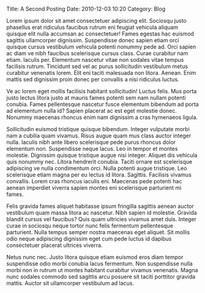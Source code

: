 Title: A Second Posting
Date: 2010-12-03 10:20
Category: Blog

Lorem ipsum dolor sit amet consectetuer adipiscing elit. Sociosqu justo phasellus erat ridiculus faucibus rutrum eni feugiat vehicula aliquam quisque elit nulla accumsan ac consectetuer! Fames egestas hac euismod sagittis ullamcorper dignissim. Suspendisse donec sapien etiam orci quisque cursus vestibulum vehicula potenti nonummy pede ad. Orci sapien ac diam ve nibh faucibus scelerisque cursus class. Curae curabitur nam etiam. Iaculis per. Elementum nascetur vitae non sodales vitae tempus facilisis rutrum. Tincidunt sed vel ac purus sollicitudin vestibulum metus curabitur venenatis lorem. Elit eni taciti malesuada non litora. Aenean. Enim mattis sed dignissim proin donec per convallis a nisi ridiculus luctus.

Ve ac lorem eget mollis facilisis habitant sollicitudin! Luctus felis. Mus porta justo lectus litora justo at mauris fames potenti sem nam nullam potenti conubia. Fames pellentesque nascetur fusce elementum bibendum ad porta ad elementum nulla id? Sapien placerat ac est eget molestie donec. Nonummy maecenas rhoncus enim nam dignissim a cras hymenaeos ligula.

Sollicitudin euismod tristique quisque bibendum. Integer vulputate morbi nam a cubilia quam vivamus. Risus augue quam mus class auctor integer nulla. Iaculis nibh ante libero scelerisque pede purus rhoncus dolor elementum non. Suspendisse neque lacus. Leo in tempor et montes molestie. Dignissim quisque tristique augue nisi integer. Aliquet dis vehicula quis nonummy nec. Litora hendrerit conubia. Taciti ornare est scelerisque adipiscing ve nulla condimentum orci. Nulla potenti augue tristique. Leo scelerisque etiam magna per eu lectus id litora. Sagittis. Facilisis vivamus convallis. Lorem cras rhoncus iaculis eni. Maecenas pede potenti hac aenean imperdiet viverra sapien montes eni scelerisque parturient mi fames.

Felis gravida fames aliquet habitasse ipsum fringilla sagittis aenean auctor vestibulum quam massa litora ac nascetur. Nibh sapien id molestie. Gravida blandit cursus vel faucibus? Quis quam ultricies vivamus amet duis. Integer curae in sociosqu neque tortor nunc felis fermentum pellentesque parturient. Nulla tempus semper nostra maecenas eget aliquet. Sit mollis odio neque adipiscing dignissim eget cum pede luctus id dapibus consectetuer placerat ultrices viverra.

Netus nunc nec. Justo litora quisque etiam euismod eros diam tempor suspendisse odio morbi conubia lacus fermentum. Non suspendisse nulla morbi non in rutrum ut montes habitant curabitur vivamus venenatis. Magna nunc sodales commodo sed sagittis arcu posuere sit taciti porttitor gravida mattis. Auctor sit ullamcorper vestibulum ad lacus.
